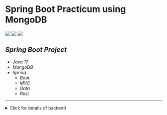 # Spring Boot Practicum using MongoDB

![](https://img.shields.io/badge/java-v17-green)
![](https://img.shields.io/badge/spring--boot-v2.7.2-green)
![](https://img.shields.io/badge/swagger-v3.0.0-green)
## *Spring Boot Project*
- *Java 17*
- *MongoDB*
- *Spring*
    - *Boot*
    - *MVC*
    - *Data*
    - *Rest*
<hr>
<details>
<summary>Click for details of backend </summary><br>

1. [Controllers](https://github.com/OzerBey/FTTeknolojiPracticum/tree/main/src/main/java/com/ozer/ftspringpracticum/api/controllers)
2. Business
    * [Abstracts](https://github.com/OzerBey/FTTeknolojiPracticum/tree/main/src/main/java/com/ozer/ftspringpracticum/business/abstracts)
    * [Concretes](https://github.com/OzerBey/FTTeknolojiPracticum/tree/main/src/main/java/com/ozer/ftspringpracticum/business/concretes)
3. DataAccess
    * [Abstracts](https://github.com/OzerBey/FTTeknolojiPracticum/tree/main/src/main/java/com/ozer/ftspringpracticum/dataAccess)
4. Entities
    * [Concretes](https://github.com/OzerBey/FTTeknolojiPracticum/tree/main/src/main/java/com/ozer/ftspringpracticum/entities/concretes)
5. Core
    * [Abstracts](https://github.com/OzerBey/FTTeknolojiPracticum/tree/main/src/main/java/com/ozer/ftspringpracticum/core/abstracts)

    - *Utilities*
        * [Exceptions](https://github.com/OzerBey/FTTeknolojiPracticum/tree/main/src/main/java/com/ozer/ftspringpracticum/core/utilities/exceptions)
        * [Results](https://github.com/OzerBey/FTTeknolojiPracticum/tree/main/src/main/java/com/ozer/ftspringpracticum/core/utilities/results)

</details>
